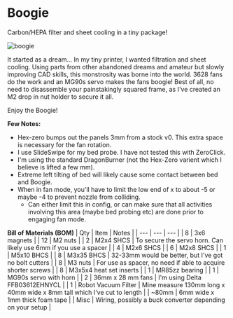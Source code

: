 # Boogie
Carbon/HEPA filter and sheet cooling in a tiny package!

![boogie](https://github.com/user-attachments/assets/ebb13ccf-2c6f-40a4-a78b-2cd0d06f4a7f)

It started as a dream... In my tiny printer, I wanted filtration and sheet cooling.
Using parts from other abandoned dreams and amateur but slowly improving CAD skills, this monstrosity was borne into the world.
3628 fans do the work and an MG90s servo makes the fans boogie!
Best of all, no need to disassemble your painstakingly squared frame, as I've created an M2 drop in nut holder to secure it all.

Enjoy the Boogie!

**Few Notes:**
* Hex-zero bumps out the panels 3mm from a stock v0. This extra space is necessary for the fan rotation.
* I use SlideSwipe for my bed probe. I have not tested this with ZeroClick.
* I'm using the standard DragonBurner (not the Hex-Zero varient which I believe is lifted a few mm).
* Extreme left tilting of bed will likely cause some contact between bed and Boogie.
* When in fan mode, you'll have to limit the low end of x to about -5 or maybe -4 to prevent nozzle from colliding.
    * Can either limit this in config, or can make sure that all activities involving this area (maybe bed probing etc) are done prior to engaging fan mode.

**Bill of Materials (BOM)**
| Qty | Item | Notes |
| --- | --- | --- |
| 8 | 3x6 magnets |
| 12 | M2 nuts |
| 2 | M2x4 SHCS | To secure the servo horn. Can likely use 6mm if you use a spacer |
| 4 | M2x6 SHCS |
| 6 | M2x8 SHCS |
| 1 | M5x10 BHCS |
| 8 | M3x35 BHCS | 32-33mm would be better, but I've got no bolt cutters |
| 8 | M3 nuts | For use as spacer, no need if able to acquire shorter screws |
| 8 | M3x5x4 heat set inserts |
| 1 | MR85zz bearing |
| 1 | MG90s servo with horn |
| 2 | 36mm x 28 mm fans | I'm using Delta FFB03612EHNYCL |
| 1 | Robot Vacuum Filter | Mine measure 130mm long x 40mm wide x 8mm tall which I've cut to length |
| ~80mm | 6mm wide x 1mm thick foam tape |
| Misc | Wiring, possibly a buck converter depending on your setup |







